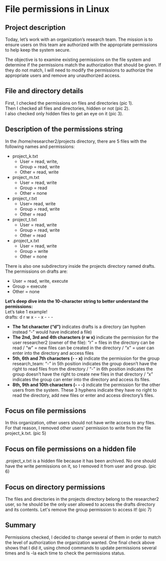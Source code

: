 # File permissions in Linux

## Project description

Today, let’s work with an organization’s research team. The mission is to ensure users on this team are authorized with the appropriate permissions to help keep the system secure. 

The objective is to examine existing permissions on the file system and determine if the permissions match the authorization that should be given. If they do not match, I will need to modify the permissions to authorize the appropriate users and remove any unauthorized access.

## File and directory details

First, I checked the permissions on files and directories (pic 1).  
Then I checked all files and directories, hidden or not (pic 2).   
I also checked only hidden files to get an eye on it (pic 3).

## Description of the permissions string

In the /home/researcher2/projects directory, there are 5 files with the following names and permissions: 

* project\_k.txt  
  * User \= read, write,   
  * Group \= read, write  
  * Other \= read, write  
* project\_m.txt  
  * User \= read, write  
  * Group \= read  
  * Other \= none  
* project\_r.txt  
  * User= read, write  
  * Group \= read, write  
  * Other \= read  
* project\_t.txt  
  * User \= read, write  
  * Group \= read, write  
  * Other \= read  
* .project\_x.txt  
  * User \= read, write  
  * Group \= write  
  * Other \= none


There is also one subdirectory inside the projects directory named drafts. The permissions on drafts are:

* User \= read, write, execute  
* Group \= execute  
* Other \= none

**Let’s deep dive into the 10-character string to better understand the permissions:**  
Let’s take 1 example\!  
drafts: d r w x \- \- x \- \- \-

- **The 1st character (“d”)** indicates drafts is a directory (an hyphen instead “\-” would have indicated a file)  
- **The 2nd, 3rd and 4th characters (r w x)** indicate the permission for the user researcher2 (owner of the file): “r” \= files in the directory can be read / “w” \= new files can be created in the directory / “x” \= user can enter into the directory and access files  
- **5th, 6th and 7th characters (\- \- x)** indicate the permission for the group research\_team: “\-” in 5th position indicates the group doesn’t have the right to read files from the directory /  “\-” in 6th position indicates the group doesn’t have the right to create new files in that directory /  “x” indicates the group can enter into the directory and access its files.   
- **8th, 9th and 10th characters (\- \- \-)** indicate the permission for the other users from the system. These 3 hyphens indicate they have no right to read the directory, add new files or enter and access directory’s files.

## Focus on file permissions

In this organization, other users should not have write access to any files. For that reason, I removed other users' permission to write from the file project\_k.txt. (pic 5\)

## Focus on file permissions on a hidden file

.project\_x.txt is a hidden file because it has been archived. No one should have the write permissions on it, so I removed it from user and group. (pic 6\)

## Focus on directory permissions

The files and directories in the projects directory belong to the researcher2 user, so he should be the only user allowed to access the drafts directory and its contents. Let's remove the group permission to access it\! (pic 7\)

## Summary

Permissions checked, I decided to change several of them in order to match the level of authorization the organization wanted. One final check above shows that I did it, using chmod commands to update permissions several times and  ls \-la each time to check the permissions status.